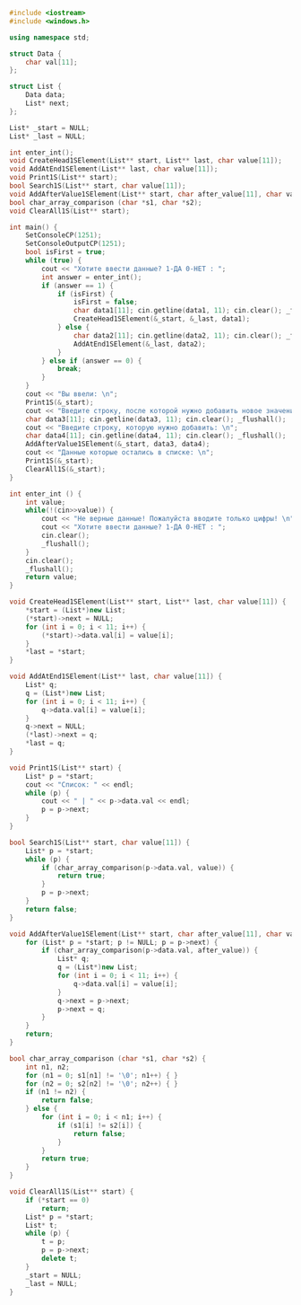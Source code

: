 ﻿```c++
#include <iostream>
#include <windows.h>

using namespace std;

struct Data {
	char val[11];
};

struct List {
	Data data;
	List* next;
};

List* _start = NULL;
List* _last = NULL;

int enter_int();
void CreateHead1SElement(List** start, List** last, char value[11]);
void AddAtEnd1SElement(List** last, char value[11]);
void Print1S(List** start);
bool Search1S(List** start, char value[11]);
void AddAfterValue1SElement(List** start, char after_value[11], char value[11]);
bool char_array_comparison (char *s1, char *s2);
void ClearAll1S(List** start);

int main() {
	SetConsoleCP(1251);
	SetConsoleOutputCP(1251);
	bool isFirst = true;
	while (true) {
		cout << "Хотите ввести данные? 1-ДА 0-НЕТ : ";
		int answer = enter_int();
		if (answer == 1) {
			if (isFirst) {
				isFirst = false;
				char data1[11]; cin.getline(data1, 11); cin.clear(); _flushall();
				CreateHead1SElement(&_start, &_last, data1);
			} else {
				char data2[11]; cin.getline(data2, 11); cin.clear(); _flushall();
				AddAtEnd1SElement(&_last, data2);
			}
		} else if (answer == 0) {
			break;
		}
	}
	cout << "Вы ввели: \n";
	Print1S(&_start);
	cout << "Введите строку, после которой нужно добавить новое значение: \n";
	char data3[11]; cin.getline(data3, 11); cin.clear(); _flushall();
	cout << "Введите строку, которую нужно добавить: \n";
	char data4[11]; cin.getline(data4, 11); cin.clear(); _flushall();
	AddAfterValue1SElement(&_start, data3, data4);
	cout << "Данные которые остались в списке: \n";
	Print1S(&_start);
	ClearAll1S(&_start);
}

int enter_int () {
	int value;
	while(!(cin>>value)) {
		cout << "Не верные данные! Пожалуйста вводите только цифры! \n";
		cout << "Хотите ввести данные? 1-ДА 0-НЕТ : ";
		cin.clear();
		_flushall();
	}
	cin.clear();
	_flushall();
	return value;
}

void CreateHead1SElement(List** start, List** last, char value[11]) {
	*start = (List*)new List;
	(*start)->next = NULL;
	for (int i = 0; i < 11; i++) {
		(*start)->data.val[i] = value[i];
	}
	*last = *start;
}

void AddAtEnd1SElement(List** last, char value[11]) {
	List* q;
	q = (List*)new List;
	for (int i = 0; i < 11; i++) {
		q->data.val[i] = value[i];
	}
	q->next = NULL;
	(*last)->next = q;
	*last = q;
}

void Print1S(List** start) {
	List* p = *start;
	cout << "Список: " << endl;
	while (p) {
		cout << " | " << p->data.val << endl;
		p = p->next;
	}
}

bool Search1S(List** start, char value[11]) {
	List* p = *start;
	while (p) {		
		if (char_array_comparison(p->data.val, value)) {
			return true;
		}
		p = p->next;
	}
	return false;
}

void AddAfterValue1SElement(List** start, char after_value[11], char value[11]) {
	for (List* p = *start; p != NULL; p = p->next) {
		if (char_array_comparison(p->data.val, after_value)) {
			List* q;
			q = (List*)new List;
			for (int i = 0; i < 11; i++) {
				q->data.val[i] = value[i];
			}
			q->next = p->next;
			p->next = q;	
		}
	}
	return;
}

bool char_array_comparison (char *s1, char *s2) {
	int n1, n2;
	for (n1 = 0; s1[n1] != '\0'; n1++) { }
	for (n2 = 0; s2[n2] != '\0'; n2++) { }
	if (n1 != n2) {
		return false;
	} else {
		for (int i = 0; i < n1; i++) {
			if (s1[i] != s2[i]) {
				return false;
			}
		}
		return true;
	}
}

void ClearAll1S(List** start) {
	if (*start == 0)
		return;
	List* p = *start;
	List* t;
	while (p) {
		t = p;
		p = p->next;
		delete t;
	}
	_start = NULL;
	_last = NULL;
}

```
